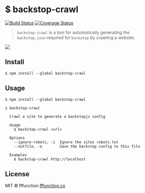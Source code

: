 # $ backstop-crawl 
[![Build Status](https://travis-ci.org/fffunction/backstop-crawl.svg?branch=master)](https://travis-ci.org/fffunction/backstop-crawl) [![Coverage Status](https://coveralls.io/repos/github/fffunction/backstop-crawl/badge.svg?branch=master)](https://coveralls.io/github/fffunction/backstop-crawl?branch=master)

> `backstop-crawl` is a tool for automatically generating the `backstop.json` required for `backstop` by crawling a website.

![](http://i.imgur.com/yv57RDo.gif)

## Install

```
$ npm install --global backstop-crawl
```

## Usage

```
$ npm install --global backstop-crawl
```

```
❯ backstop-crawl

  Crawl a site to generate a backstopjs config

  Usage
    $ backstop-crawl <url>

  Options
    --ignore-robots, -i  Ignore the sites robots.txt
    --outfile, -o        Save the backstop config to this file

  Examples
    $ backstop-crawl http://localhost

```


## License

MIT © fffunction [fffunction.co](fffunction.co)